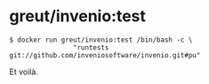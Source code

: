 # greut/invenio:test

    $ docker run greut/invenio:test /bin/bash -c \
                    "runtests git://github.com/inveniosoftware/invenio.git#pu"

Et voilà.


